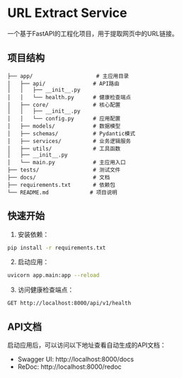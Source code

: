 # URL Extract Service

一个基于FastAPI的工程化项目，用于提取网页中的URL链接。

## 项目结构

```
├── app/                    # 主应用目录
│   ├── api/               # API路由
│   │   ├── __init__.py
│   │   └── health.py      # 健康检查端点
│   ├── core/              # 核心配置
│   │   ├── __init__.py
│   │   └── config.py      # 应用配置
│   ├── models/            # 数据模型
│   ├── schemas/           # Pydantic模式
│   ├── services/          # 业务逻辑服务
│   ├── utils/             # 工具函数
│   ├── __init__.py
│   └── main.py            # 主应用入口
├── tests/                 # 测试文件
├── docs/                  # 文档
├── requirements.txt       # 依赖包
└── README.md             # 项目说明
```

## 快速开始

1. 安装依赖：
```bash
pip install -r requirements.txt
```

2. 启动应用：
```bash
uvicorn app.main:app --reload
```

3. 访问健康检查端点：
```
GET http://localhost:8000/api/v1/health
```

## API文档

启动应用后，可以访问以下地址查看自动生成的API文档：
- Swagger UI: http://localhost:8000/docs
- ReDoc: http://localhost:8000/redoc
